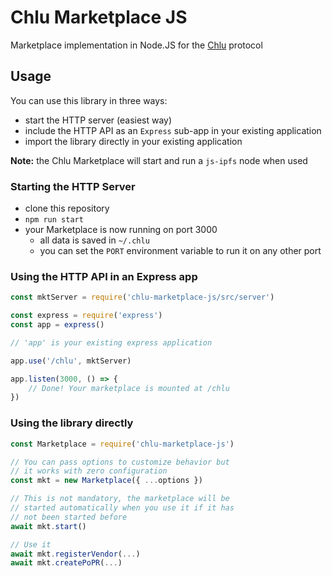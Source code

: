 # Chlu Marketplace JS

Marketplace implementation in Node.JS for the [Chlu](https://chlu.io) protocol

## Usage

You can use this library in three ways:

- start the HTTP server (easiest way)
- include the HTTP API as an `Express` sub-app in your existing application
- import the library directly in your existing application

__Note:__ the Chlu Marketplace will start and run a `js-ipfs` node when used

### Starting the HTTP Server

- clone this repository
- `npm run start`
- your Marketplace is now running on port 3000
  - all data is saved in `~/.chlu`
  - you can set the `PORT` environment variable to run it on any other port 

### Using the HTTP API in an Express app

```javascript
const mktServer = require('chlu-marketplace-js/src/server')

const express = require('express')
const app = express()

// 'app' is your existing express application

app.use('/chlu', mktServer)

app.listen(3000, () => {
    // Done! Your marketplace is mounted at /chlu
})
```

### Using the library directly

```javascript
const Marketplace = require('chlu-marketplace-js')

// You can pass options to customize behavior but
// it works with zero configuration
const mkt = new Marketplace({ ...options })

// This is not mandatory, the marketplace will be
// started automatically when you use it if it has
// not been started before
await mkt.start()

// Use it
await mkt.registerVendor(...)
await mkt.createPoPR(...)
```